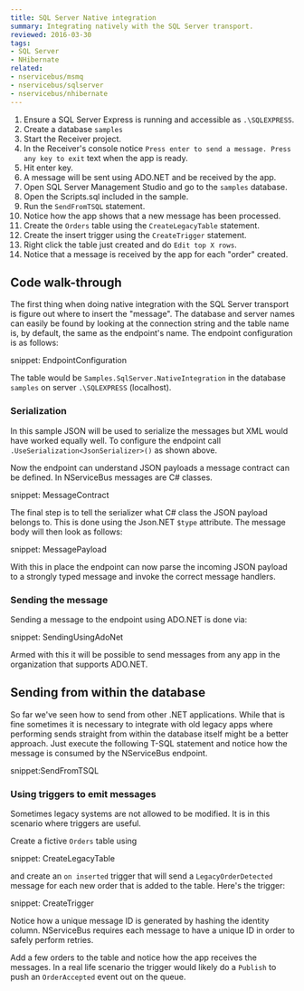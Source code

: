 ```yaml
---
title: SQL Server Native integration
summary: Integrating natively with the SQL Server transport.
reviewed: 2016-03-30
tags:
- SQL Server
- NHibernate
related:
- nservicebus/msmq
- nservicebus/sqlserver
- nservicebus/nhibernate
---
```


 1. Ensure a SQL Server Express is running and accessible as `.\SQLEXPRESS`.
 1. Create a database `samples`
 1. Start the Receiver project.
 1. In the Receiver's console notice `Press enter to send a message. Press any key to exit` text when the app is ready.
 1. Hit enter key.
 1. A message will be sent using ADO.NET and be received by the app.
 1. Open SQL Server Management Studio and go to the `samples` database.
 1. Open the Scripts.sql included in the sample.
 1. Run the `SendFromTSQL` statement.
 1. Notice how the app shows that a new message has been processed.
 1. Create the `Orders` table using the `CreateLegacyTable` statement.
 1. Create the insert trigger using the `CreateTrigger` statement.
 1. Right click the table just created and do `Edit top X rows`.
 1. Notice that a message is received by the app for each "order" created.


## Code walk-through

The first thing when doing native integration with the SQL Server transport is figure out where to insert the "message". The database and server names can easily be found by looking at the connection string and the table name is, by default, the same as the endpoint's name. The endpoint configuration is as follows:

snippet: EndpointConfiguration

The table would be `Samples.SqlServer.NativeIntegration` in the database `samples` on server `.\SQLEXPRESS` (localhost).


### Serialization

In this sample JSON will be used to serialize the messages but XML would have worked equally well. To configure the endpoint call `.UseSerialization<JsonSerializer>()` as shown above.

Now the endpoint can understand JSON payloads a message contract can be defined. In NServiceBus messages are C# classes.

snippet: MessageContract

The final step is to tell the serializer what C# class the JSON payload belongs to. This is done using the Json.NET `$type` attribute. The message body will then look as follows:

snippet: MessagePayload

With this in place the endpoint can now parse the incoming JSON payload to a strongly typed message and invoke the correct message handlers.


### Sending the message

Sending a message to the endpoint using ADO.NET is done via:

snippet: SendingUsingAdoNet

Armed with this it will be possible to send messages from any app in the organization that supports ADO.NET.


## Sending from within the database

So far we've seen how to send from other .NET applications. While that is fine sometimes it is necessary to integrate with old legacy apps where performing sends straight from within the database itself might be a better approach. Just execute the following T-SQL statement and notice how the message is consumed by the NServiceBus endpoint.

snippet:SendFromTSQL


### Using triggers to emit messages

Sometimes legacy systems are not allowed to be modified. It is in this scenario where triggers are useful. 

Create a fictive `Orders` table using

snippet: CreateLegacyTable

and create an `on inserted` trigger that will send a `LegacyOrderDetected` message for each new order that is added to the table. Here's the trigger:

snippet: CreateTrigger

Notice how a unique message ID is generated by hashing the identity column. NServiceBus requires each message to have a unique ID in order to safely perform retries.

Add a few orders to the table and notice how the app receives the messages. In a real life scenario the trigger would likely do a `Publish` to push an `OrderAccepted` event out on the queue.